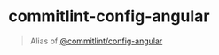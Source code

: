 # commitlint-config-angular

> Alias of [@commitlint/config-angular](https://www.npmjs.com/package/@commitlint/config-angular)
